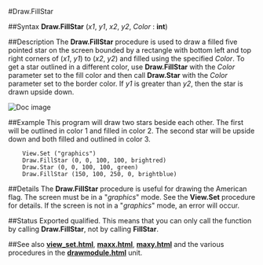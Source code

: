 
#Draw.FillStar

##Syntax
**Draw.FillStar** (_x1_, _y1_, _x2_, _y2_, _Color_ : **int**)



##Description
The **Draw.FillStar** procedure is used to draw a filled five pointed star on the screen bounded by a rectangle with bottom left and top right corners of (_x1_, _y1_) to (_x2_, _y2_) and filled using the specified _Color_. To get a star outlined in a different color, use **Draw.FillStar** with the _Color_ parameter set to the fill color and then call **Draw.Star** with the _Color_ parameter set to the border color. If _y1_ is greater than _y2_, then the star is drawn upside down.

![Doc image](draw_fillstar01.gif)


##Example
This program will draw two stars beside each other. The first will be outlined in color 1 and filled in color 2. The second star will be upside down and both filled and outlined in color 3.


        View.Set ("graphics")
        Draw.FillStar (0, 0, 100, 100, brightred)
        Draw.Star (0, 0, 100, 100, green)
        Draw.FillStar (150, 100, 250, 0, brightblue)
##Details
The **Draw.FillStar** procedure is useful for drawing the American flag.
The screen must be in a "_graphics_" mode. See the **View.Set** procedure for details. If the screen is not in a "_graphics_" mode, an error will occur.



##Status
Exported qualified.
This means that you can only call the function by calling **Draw.FillStar**, not by calling **FillStar**.



##See also
**[view_set.html](View.Set)**, **[maxx.html](maxx)**, **[maxy.html](maxy)** and the various procedures in the **[drawmodule.html](Draw)** unit.


